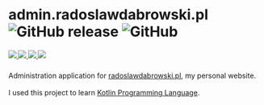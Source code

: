 
<h1>
   admin.radoslawdabrowski.pl
   <img alt="GitHub release" src="https://img.shields.io/github/release/radoslawdabrowski/admin.radoslawdabrowski.pl.svg?style=flat-square">
   <img alt="GitHub" src="https://img.shields.io/github/license/radoslawdabrowski/admin.radoslawdabrowski.pl.svg?style=flat-square">
</h1>
<h5>
    <a href="https://travis-ci.org/radoslawdabrowski/admin.radoslawdabrowski.pl" alt="Travis CI">
        <img src="https://img.shields.io/travis/radoslawdabrowski/admin.radoslawdabrowski.pl.svg?style=flat-square&logo=travis-ci" />
    </a>
    <a href="https://www.codacy.com/app/radoslawdabrowski/admin.radoslawdabrowski.pl?utm_source=github.com&amp;utm_medium=referral&amp;utm_content=radoslawdabrowski/radoslawdabrowski.pl&amp;utm_campaign=Badge_Coverage">           
        <img src="https://img.shields.io/codacy/coverage/1c62399428984d73aab453661935957d.svg?style=flat-square&logo=codacy"/>
    </a>
    <a href="https://www.codacy.com/app/radoslawdabrowski/admin.radoslawdabrowski.pl?utm_source=github.com&amp;utm_medium=referral&amp;utm_content=radoslawdabrowski/radoslawdabrowski.pl&amp;utm_campaign=Badge_Grade" alt="Codacy">
        <img src="https://img.shields.io/codacy/grade/930892f1be4f4719aed80acec57b01a4.svg?style=flat-square&logo=codacy" />
    </a>
    <a href="https://radoslawdabrowski.pl" alt="Website">
        <img src="https://img.shields.io/website/https/admin.radoslawdabrowski.pl.svg?style=flat-square&up_message=online" />
    </a>
</h5>

Administration application for  [radoslawdabrowski.pl](https://radoslawdabrowski.pl), my personal website.
<br><br>
I used this project to learn [Kotlin Programming Language](https://kotlinlang.org).
